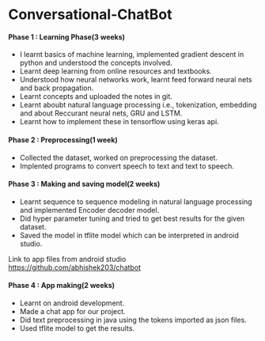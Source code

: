 # Conversational-ChatBot


#### Phase 1 : Learning Phase(3 weeks)
        
- I learnt basics of machine learning, implemented gradient descent in python and understood the concepts involved. 
- Learnt deep learning from online resources and textbooks. 
- Understood how neural networks work, learnt feed forward neural nets and back propagation.
- Learnt concepts and uploaded the notes in git.
- Learnt aboubt natural language processing i.e., tokenization, embedding and about Reccurant neural nets, GRU and LSTM.
- Learnt how to implement these in tensorflow using keras api.



#### Phase 2 : Preprocessing(1 week)
        
- Collected the dataset, worked on preprocessing the dataset.
- Implented programs to convert speech to text and text to speech.



#### Phase 3 : Making and saving model(2 weeks)
        
- Learnt sequence to sequence modeling in natural language processing and implemented Encoder decoder model.
- Did hyper parameter tuning and tried to get best results for the given dataset.
- Saved the model in tflite model which can be interpreted in android studio.


Link to app files from android studio
<https://github.com/abhishek203/chatbot>
#### Phase 4 : App making(2 weeks)
        
- Learnt on android development.
- Made a chat app for our project.
- Did text preprocessing in java  using the tokens imported as json files.
- Used tflite model to get the results.
